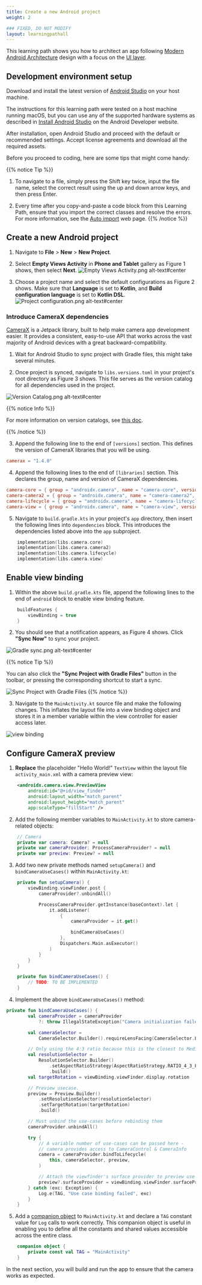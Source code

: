 ```yaml
---
title: Create a new Android project
weight: 2

### FIXED, DO NOT MODIFY
layout: learningpathall
---
```


This learning path shows you how to architect an app following [Modern Android Architecture](https://developer.android.com/courses/pathways/android-architecture) design with a focus on the [UI layer](https://developer.android.com/topic/architecture/ui-layer).

## Development environment setup

Download and install the latest version of [Android Studio](https://developer.android.com/studio/) on your host machine.

The instructions for this learning path were tested on a host machine running macOS, but you can use any of the supported hardware systems as described in [Install Android Studio](https://developer.android.com/studio/install) on the Android Developer website. 

After installation, open Android Studio and proceed with the default or recommended settings. Accept license agreements and download all the required assets.

Before you proceed to coding, here are some tips that might come handy:

{{% notice Tip %}}
1. To navigate to a file, simply press the Shift key twice, input the file name, select the correct result using the up and down arrow keys, and then press Enter.

2. Every time after you copy-and-paste a code block from this Learning Path, ensure that you import the correct classes and resolve the errors. For more information, see the [Auto import](https://www.jetbrains.com/help/idea/creating-and-optimizing-imports.html) web page.
{{% /notice %}}

## Create a new Android project

1. Navigate to **File** > **New** > **New Project**.

2. Select **Empty Views Activity** in **Phone and Tablet** gallery as Figure 1 shows, then select **Next**.
![Empty Views Activity.png alt-text#center](images/2/empty%20project.png "Figure 1: Empty Views Activity.")

3. Choose a project name and select the default configurations as Figure 2 shows. Make sure that **Language** is set to **Kotlin**, and **Build configuration language** is set to **Kotlin DSL**.
![Project configuration.png alt-text#center](images/2/project%20config.png "Figure 2: Project Configuration.")

### Introduce CameraX dependencies

[CameraX](https://developer.android.com/media/camera/camerax) is a Jetpack library, built to help make camera app development easier. It provides a consistent, easy-to-use API that works across the vast majority of Android devices with a great backward-compatibility.

1. Wait for Android Studio to sync project with Gradle files, this might take several minutes.

2. Once project is synced, navigate to `libs.versions.toml` in your project's root directory as Figure 3 shows. This file serves as the version catalog for all dependencies used in the project.

![Version Catalog.png alt-text#center](images/2/dependency%20version%20catalog.png "Figure 3: Version Catalog.")

{{% notice Info %}}

For more information on version catalogs, see [this doc](https://developer.android.com/build/migrate-to-catalogs).

{{% /notice %}}

3. Append the following line to the end of `[versions]` section. This defines the version of CameraX libraries that you will be using.
```toml
camerax = "1.4.0"
```

4. Append the following lines to the end of `[libraries]` section. This declares the group, name and version of CameraX dependencies.

```toml
camera-core = { group = "androidx.camera", name = "camera-core", version.ref = "camerax" }
camera-camera2 = { group = "androidx.camera", name = "camera-camera2", version.ref = "camerax" }
camera-lifecycle = { group = "androidx.camera", name = "camera-lifecycle", version.ref = "camerax" }
camera-view = { group = "androidx.camera", name = "camera-view", version.ref = "camerax" }
```

5. Navigate to `build.gradle.kts` in your project's `app` directory, then insert the following lines into `dependencies` block. This introduces the dependencies listed above into the `app` subproject.

```kotlin
    implementation(libs.camera.core)
    implementation(libs.camera.camera2)
    implementation(libs.camera.lifecycle)
    implementation(libs.camera.view)
```

## Enable view binding

1. Within the above `build.gradle.kts` file, append the following lines to the end of `android` block to enable view binding feature.

```kotlin
    buildFeatures {
        viewBinding = true
    }
```

2. You should see that a notification appears, as Figure 4 shows. Click **"Sync Now"** to sync your project.

![Gradle sync.png alt-text#center](images/2/gradle%20sync.png "Figure 4: Gradle Sync.")

{{% notice Tip %}}

You can also click the __"Sync Project with Gradle Files"__ button in the toolbar, or pressing the corresponding shortcut to start a sync.

![Sync Project with Gradle Files](images/2/sync%20project%20with%20gradle%20files.png)
{{% /notice %}}

3. Navigate to the `MainActivity.kt` source file and make the following changes. This inflates the layout file into a view binding object and stores it in a member variable within the view controller for easier access later.

![view binding](images/2/view%20binding.png)

## Configure CameraX preview

1. **Replace** the placeholder "Hello World!" `TextView` within the layout file `activity_main.xml` with a camera preview view:

```xml
    <androidx.camera.view.PreviewView
        android:id="@+id/view_finder"
        android:layout_width="match_parent"
        android:layout_height="match_parent"
        app:scaleType="fillStart" />
```


2. Add the following member variables to `MainActivity.kt` to store camera-related objects:

```kotlin
    // Camera
    private var camera: Camera? = null
    private var cameraProvider: ProcessCameraProvider? = null
    private var preview: Preview? = null
```

3. Add two new private methods named `setupCamera()` and `bindCameraUseCases()` within `MainActivity.kt`:

```kotlin
    private fun setupCamera() {
        viewBinding.viewFinder.post {
            cameraProvider?.unbindAll()

            ProcessCameraProvider.getInstance(baseContext).let {
                it.addListener(
                    {
                        cameraProvider = it.get()

                        bindCameraUseCases()
                    },
                    Dispatchers.Main.asExecutor()
                )
            }
        }
    }

    private fun bindCameraUseCases() {
        // TODO: TO BE IMPLEMENTED
    }
```

4. Implement the above `bindCameraUseCases()` method:

```kotlin
private fun bindCameraUseCases() {
        val cameraProvider = cameraProvider
            ?: throw IllegalStateException("Camera initialization failed.")

        val cameraSelector =
            CameraSelector.Builder().requireLensFacing(CameraSelector.LENS_FACING_FRONT).build()

        // Only using the 4:3 ratio because this is the closest to MediaPipe models
        val resolutionSelector =
            ResolutionSelector.Builder()
                .setAspectRatioStrategy(AspectRatioStrategy.RATIO_4_3_FALLBACK_AUTO_STRATEGY)
                .build()
        val targetRotation = viewBinding.viewFinder.display.rotation

        // Preview usecase.
        preview = Preview.Builder()
            .setResolutionSelector(resolutionSelector)
            .setTargetRotation(targetRotation)
            .build()

        // Must unbind the use-cases before rebinding them
        cameraProvider.unbindAll()

        try {
            // A variable number of use-cases can be passed here -
            // camera provides access to CameraControl & CameraInfo
            camera = cameraProvider.bindToLifecycle(
                this, cameraSelector, preview,
            )

            // Attach the viewfinder's surface provider to preview use case
            preview?.surfaceProvider = viewBinding.viewFinder.surfaceProvider
        } catch (exc: Exception) {
            Log.e(TAG, "Use case binding failed", exc)
        }
    }
```

5. Add a [companion object](https://kotlinlang.org/docs/object-declarations.html#companion-objects) to `MainActivity.kt` and declare a `TAG` constant value for `Log` calls to work correctly. This companion object is useful in enabling you to define all the constants and shared values accessible across the entire class.

```kotlin
    companion object {
        private const val TAG = "MainActivity"
    }
```

In the next section, you will build and run the app to ensure that the camera works as expected.
